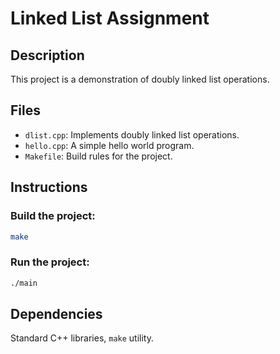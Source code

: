 
# Linked List Assignment

## Description
This project is a demonstration of doubly linked list operations.

## Files
- `dlist.cpp`: Implements doubly linked list operations.
- `hello.cpp`: A simple hello world program.
- `Makefile`: Build rules for the project.

## Instructions

### Build the project:
```bash
make
```

### Run the project:
```bash
./main
```

## Dependencies
Standard C++ libraries, `make` utility.

